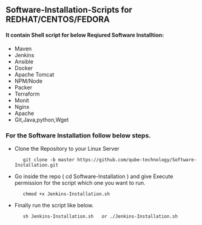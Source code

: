 ## Software-Installation-Scripts for REDHAT/CENTOS/FEDORA

#### It contain Shell script for below Reqiured Software Installtion:

   
   - Maven
   - Jenkins
   - Ansible
   - Docker
   - Apache Tomcat
   - NPM/Node
   - Packer
   - Terraform
   - Monit
   - Nginx
   - Apache
   - Git,Java,python,Wget


### For the Software Installation follow below steps.

   - Clone the Repository to your Linux Server
     
            git clone -b master https://github.com/qube-technology/Software-Installation.git
     
   - Go inside the repo ( cd Software-Installation ) and give Execute permission for the script which one you want to run.
   
            chmod +x Jenkins-Installation.sh
      
   - Finally run the script like below.
   
            sh Jenkins-Installation.sh   or ./Jenkins-Installation.sh
